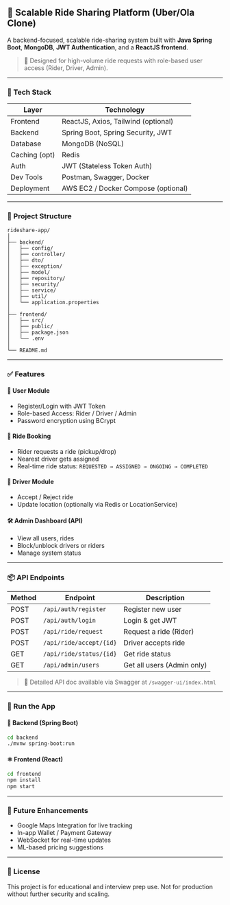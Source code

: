 ## 🚗 Scalable Ride Sharing Platform (Uber/Ola Clone)

A backend-focused, scalable ride-sharing system built with **Java Spring Boot**, **MongoDB**, **JWT Authentication**, and a **ReactJS frontend**.

> 💼 Designed for high-volume ride requests with role-based user access (Rider, Driver, Admin).

---

### 📌 Tech Stack

| Layer         | Technology                          |
| ------------- | ----------------------------------- |
| Frontend      | ReactJS, Axios, Tailwind (optional) |
| Backend       | Spring Boot, Spring Security, JWT   |
| Database      | MongoDB (NoSQL)                     |
| Caching (opt) | Redis                               |
| Auth          | JWT (Stateless Token Auth)          |
| Dev Tools     | Postman, Swagger, Docker            |
| Deployment    | AWS EC2 / Docker Compose (optional) |

---

### 📁 Project Structure

```
rideshare-app/
│
├── backend/
│   ├── config/
│   ├── controller/
│   ├── dto/
│   ├── exception/
│   ├── model/
│   ├── repository/
│   ├── security/
│   ├── service/
│   ├── util/
│   └── application.properties
│
├── frontend/
│   ├── src/
│   ├── public/
│   ├── package.json
│   └── .env
│
└── README.md
```

---

### ✅ Features

#### 👤 User Module

* Register/Login with JWT Token
* Role-based Access: Rider / Driver / Admin
* Password encryption using BCrypt

#### 🚕 Ride Booking

* Rider requests a ride (pickup/drop)
* Nearest driver gets assigned
* Real-time ride status: `REQUESTED → ASSIGNED → ONGOING → COMPLETED`

#### 📍 Driver Module

* Accept / Reject ride
* Update location (optionally via Redis or LocationService)

#### 🛠 Admin Dashboard (API)

* View all users, rides
* Block/unblock drivers or riders
* Manage system status

---

### 📦 API Endpoints

| Method | Endpoint                | Description                |
| ------ | ----------------------- | -------------------------- |
| POST   | `/api/auth/register`    | Register new user          |
| POST   | `/api/auth/login`       | Login & get JWT            |
| POST   | `/api/ride/request`     | Request a ride (Rider)     |
| POST   | `/api/ride/accept/{id}` | Driver accepts ride        |
| GET    | `/api/ride/status/{id}` | Get ride status            |
| GET    | `/api/admin/users`      | Get all users (Admin only) |

> 📘 Detailed API doc available via Swagger at `/swagger-ui/index.html`

---

### 🧪 Run the App

#### 🔧 Backend (Spring Boot)

```bash
cd backend
./mvnw spring-boot:run
```

#### ⚛️ Frontend (React)

```bash
cd frontend
npm install
npm start
```

---

### 🚀 Future Enhancements

* Google Maps Integration for live tracking
* In-app Wallet / Payment Gateway
* WebSocket for real-time updates
* ML-based pricing suggestions

---

### 📄 License

This project is for educational and interview prep use. Not for production without further security and scaling.
